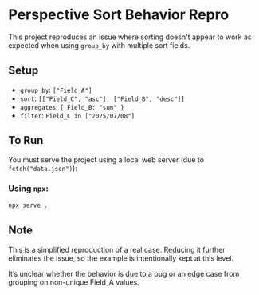 # Perspective Sort Behavior Repro

This project reproduces an issue where sorting doesn't appear to work as expected when using `group_by` with multiple sort fields.

## Setup

- `group_by`: `["Field_A"]`
- `sort`: `[["Field_C", "asc"], ["Field_B", "desc"]]`
- `aggregates`: `{ Field_B: "sum" }`
- `filter`: `Field_C in ["2025/07/08"]`

## To Run

You must serve the project using a local web server (due to `fetch("data.json")`):

### Using `npx`:

```bash
npx serve .
```

## Note

This is a simplified reproduction of a real case. Reducing it further eliminates the issue, so the example is intentionally kept at this level.

It’s unclear whether the behavior is due to a bug or an edge case from grouping on non-unique Field_A values.

